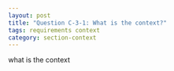 ```yaml
---
layout: post
title: "Question C-3-1: What is the context?"
tags: requirements context
category: section-context
---
```


what is the context
